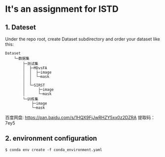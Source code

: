 # It's an assignment for ISTD

## 1. Dateset

Under the repo root, create Dataset subdirectory and order your dataset like this:

```plaintext
Dataset
    └─数据集
        ├─测试集
        │  ├─MDvsFA
        │  │  ├─image
        │  │  └─mask
        │  │    
        │  └─SIRST
        │      ├─image
        │      └─mask
        └─训练集
            ├─image
            └─mask

```
百度网盘: https://pan.baidu.com/s/1HQX9FjJwRHZY5xx0z2DZRA
提取码：7ey5

## 2. environment configuration

```plaintext
$ conda env create -f conda_environment.yaml
```

